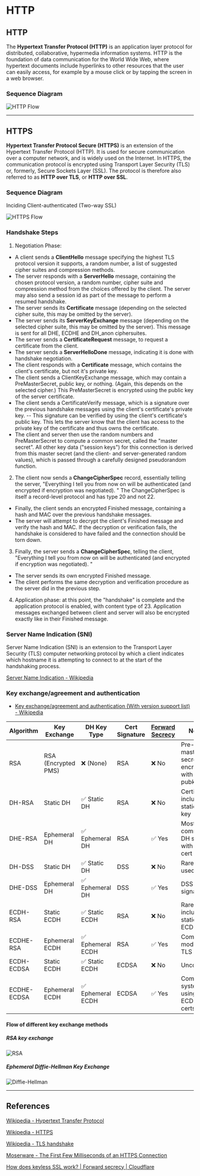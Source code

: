 HTTP
====

## HTTP

The **Hypertext Transfer Protocol (HTTP)** is an application layer protocol for distributed, collaborative, hypermedia information systems. HTTP is the foundation of data communication for the World Wide Web, where hypertext documents include hyperlinks to other resources that the user can easily access, for example by a mouse click or by tapping the screen in a web browser.

### Sequence Diagram

![HTTP Flow](https://www.plantuml.com/plantuml/proxy?src=https://raw.githubusercontent.com/yidas/web-service-principles/main/http/http-flow.plantuml)

---

## HTTPS

**Hypertext Transfer Protocol Secure (HTTPS)** is an extension of the Hypertext Transfer Protocol (HTTP). It is used for secure communication over a computer network, and is widely used on the Internet. In HTTPS, the communication protocol is encrypted using Transport Layer Security (TLS) or, formerly, Secure Sockets Layer (SSL). The protocol is therefore also referred to as **HTTP over TLS**, or **HTTP over SSL**.

### Sequence Diagram

Inciding Client-authenticated (Two-way SSL)

![HTTPS Flow](https://www.plantuml.com/plantuml/proxy?cache=no&src=https://raw.githubusercontent.com/yidas/web-service-principles/main/http/https-flow.plantuml)

### Handshake Steps

1. Negotiation Phase:
- A client sends a **ClientHello** message specifying the highest TLS protocol version it supports, a random number, a list of suggested cipher suites and compression methods.
- The server responds with a **ServerHello** message, containing the chosen protocol version, a random number, cipher suite and compression method from the choices offered by the client. The server may also send a session id as part of the message to perform a resumed handshake.
- The server sends its **Certificate** message (depending on the selected cipher suite, this may be omitted by the server).
- The server sends its **ServerKeyExchange** message (depending on the selected cipher suite, this may be omitted by the server). This message is sent for all DHE, ECDHE and DH_anon ciphersuites.
- The server sends a **CertificateRequest** message, to request a certificate from the client.
- The server sends a **ServerHelloDone** message, indicating it is done with handshake negotiation.
- The client responds with a **Certificate** message, which contains the client's certificate, but not it's private key.
- The client sends a ClientKeyExchange message, which may contain a PreMasterSecret, public key, or nothing. (Again, this depends on the selected cipher.) This PreMasterSecret is encrypted using the public key of the server certificate.
- The client sends a CertificateVerify message, which is a signature over the previous handshake messages using the client's certificate's private key. -- This signature can be verified by using the client's certificate's public key. This lets the server know that the client has access to the private key of the certificate and thus owns the certificate.
- The client and server then use the random numbers and PreMasterSecret to compute a common secret, called the "master secret". All other key data ("session keys") for this connection is derived from this master secret (and the client- and server-generated random values), which is passed through a carefully designed pseudorandom function.
2. The client now sends a **ChangeCipherSpec** record, essentially telling the server, "Everything I tell you from now on will be authenticated (and encrypted if encryption was negotiated). " The ChangeCipherSpec is itself a record-level protocol and has type 20 and not 22.
- Finally, the client sends an encrypted Finished message, containing a hash and MAC over the previous handshake messages.
- The server will attempt to decrypt the client's Finished message and verify the hash and MAC. If the decryption or verification fails, the handshake is considered to have failed and the connection should be torn down.
3. Finally, the server sends a **ChangeCipherSpec**, telling the client, "Everything I tell you from now on will be authenticated (and encrypted if encryption was negotiated). "
- The server sends its own encrypted Finished message.
- The client performs the same decryption and verification procedure as the server did in the previous step.
4. Application phase: at this point, the "handshake" is complete and the application protocol is enabled, with content type of 23. Application messages exchanged between client and server will also be encrypted exactly like in their Finished message.

### Server Name Indication (SNI)

Server Name Indication (SNI) is an extension to the Transport Layer Security (TLS) computer networking protocol by which a client indicates which hostname it is attempting to connect to at the start of the handshaking process.

[Server Name Indication - Wikipedia](https://en.wikipedia.org/wiki/Server_Name_Indication)

### Key exchange/agreement and authentication

- [Key exchange/agreement and authentication (With version support list) - Wikipedia](https://en.wikipedia.org/wiki/Transport_Layer_Security#Key_exchange_or_key_agreement)

| Algorithm       | Key Exchange        | DH Key Type     | Cert Signature | [Forward Secrecy](https://en.wikipedia.org/wiki/Forward_secrecy) | Notes                                        |
|-----------------|---------------------|------------------|----------------|------------------|----------------------------------------------|
| RSA             | RSA (Encrypted PMS) | ❌ (None)        | RSA            | ❌ No             | Pre-master secret encrypted with RSA pubkey  |
| DH-RSA          | Static DH           | ✅ Static DH     | RSA            | ❌ No             | Certificate includes static DH key           |
| DHE-RSA         | Ephemeral DH        | ✅ Ephemeral DH  | RSA            | ✅ Yes            | Most common DH setup with RSA cert           |
| DH-DSS          | Static DH           | ✅ Static DH     | DSS            | ❌ No             | Rarely used                                   |
| DHE-DSS         | Ephemeral DH        | ✅ Ephemeral DH  | DSS            | ✅ Yes            | DSS = DSA signature                          |
| ECDH-RSA        | Static ECDH         | ✅ Static ECDH   | RSA            | ❌ No             | Rare; cert includes static ECDH key          |
| ECDHE-RSA       | Ephemeral ECDH      | ✅ Ephemeral ECDH| RSA            | ✅ Yes            | Common in modern TLS                         |
| ECDH-ECDSA      | Static ECDH         | ✅ Static ECDH   | ECDSA          | ❌ No             | Uncommon                                      |
| ECDHE-ECDSA     | Ephemeral ECDH      | ✅ Ephemeral ECDH| ECDSA          | ✅ Yes            | Common in systems using ECDSA certs          |

#### Flow of different key exchange methods

##### RSA key exchange

![RSA](https://cf-assets.www.cloudflare.com/slt3lc6tev37/HMtyedlloYodaGnzxFcON/176dea4dbf1c8b4f3d58e6afd43ee9ea/ssl-handshake-rsa.jpg)

##### Ephemeral Diffie-Hellman Key Exchange

![Diffie-Hellman](https://cf-assets.www.cloudflare.com/slt3lc6tev37/1mzPVvjnKpVD0LUSsUlq2r/23c6dee053aaab22b122b53783dc098f/ssl-handshake-diffie-hellman.jpg)

---

References
----------

[Wikipedia - Hypertext Transfer Protocol](https://en.wikipedia.org/wiki/Hypertext_Transfer_Protocol)

[Wikipedia - HTTPS](https://en.wikipedia.org/wiki/HTTPS)

[Wikipedia - TLS handshake](https://en.wikipedia.org/wiki/Transport_Layer_Security#TLS_handshake)

[Moserware - The First Few Milliseconds of an HTTPS Connection](http://www.moserware.com/2009/06/first-few-milliseconds-of-https.html)

[How does keyless SSL work? | Forward secrecy | Cloudflare](https://www.cloudflare.com/learning/ssl/keyless-ssl/)
